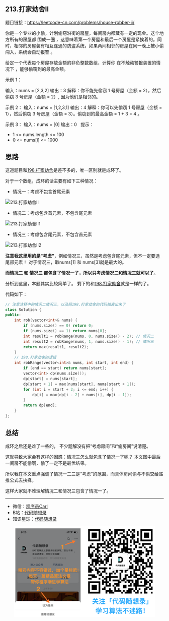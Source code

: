 <p align="center">
  <a href="https://mp.weixin.qq.com/s/QVF6upVMSbgvZy8lHZS3CQ"><img src="https://img.shields.io/badge/知识星球-代码随想录-blue" alt=""></a>
  <a href="https://mp.weixin.qq.com/s/b66DFkOp8OOxdZC_xLZxfw"><img src="https://img.shields.io/badge/刷题-微信群-green" alt=""></a>
  <a href="https://img-blog.csdnimg.cn/20201210231711160.png"><img src="https://img.shields.io/badge/公众号-代码随想录-brightgreen" alt=""></a>
  <a href="https://space.bilibili.com/525438321"><img src="https://img.shields.io/badge/B站-代码随想录-orange" alt=""></a>
</p>

## 213.打家劫舍II

题目链接：https://leetcode-cn.com/problems/house-robber-ii/

你是一个专业的小偷，计划偷窃沿街的房屋，每间房内都藏有一定的现金。这个地方所有的房屋都 围成一圈 ，这意味着第一个房屋和最后一个房屋是紧挨着的。同时，相邻的房屋装有相互连通的防盗系统，如果两间相邻的房屋在同一晚上被小偷闯入，系统会自动报警 。

给定一个代表每个房屋存放金额的非负整数数组，计算你 在不触动警报装置的情况下 ，能够偷窃到的最高金额。

示例 1：

输入：nums = [2,3,2]
输出：3
解释：你不能先偷窃 1 号房屋（金额 = 2），然后偷窃 3 号房屋（金额 = 2）, 因为他们是相邻的。

示例 2：
输入：nums = [1,2,3,1]
输出：4
解释：你可以先偷窃 1 号房屋（金额 = 1），然后偷窃 3 号房屋（金额 = 3）。偷窃到的最高金额 = 1 + 3 = 4 。

示例 3：
输入：nums = [0]
输出：0
 
提示：
* 1 <= nums.length <= 100
* 0 <= nums[i] <= 1000

## 思路

这道题目和[198.打家劫舍](https://mp.weixin.qq.com/s/UZ31WdLEEFmBegdgLkJ8Dw)是差不多的，唯一区别就是成环了。

对于一个数组，成环的话主要有如下三种情况：

* 情况一：考虑不包含首尾元素

![213.打家劫舍II](https://img-blog.csdnimg.cn/20210129160748643.jpg)

* 情况二：考虑包含首元素，不包含尾元素

![213.打家劫舍II1](https://img-blog.csdnimg.cn/20210129160821374.jpg)

* 情况三：考虑包含尾元素，不包含首元素

![213.打家劫舍II2](https://img-blog.csdnimg.cn/20210129160842491.jpg)

**注意我这里用的是"考虑"**，例如情况三，虽然是考虑包含尾元素，但不一定要选尾部元素！ 对于情况三，取nums[1] 和 nums[3]就是最大的。

**而情况二 和 情况三 都包含了情况一了，所以只考虑情况二和情况三就可以了**。

分析到这里，本题其实比较简单了。 剩下的和[198.打家劫舍](https://mp.weixin.qq.com/s/UZ31WdLEEFmBegdgLkJ8Dw)就是一样的了。

代码如下：

```C++
// 注意注释中的情况二情况三，以及把198.打家劫舍的代码抽离出来了
class Solution {
public:
    int rob(vector<int>& nums) {
        if (nums.size() == 0) return 0;
        if (nums.size() == 1) return nums[0];
        int result1 = robRange(nums, 0, nums.size() - 2); // 情况二
        int result2 = robRange(nums, 1, nums.size() - 1); // 情况三
        return max(result1, result2);
    }
    // 198.打家劫舍的逻辑
    int robRange(vector<int>& nums, int start, int end) {
        if (end == start) return nums[start];
        vector<int> dp(nums.size());
        dp[start] = nums[start];
        dp[start + 1] = max(nums[start], nums[start + 1]);
        for (int i = start + 2; i <= end; i++) {
            dp[i] = max(dp[i - 2] + nums[i], dp[i - 1]);
        }
        return dp[end];
    }
};
```

## 总结

成环之后还是难了一些的， 不少题解没有把“考虑房间”和“偷房间”说清楚。

这就导致大家会有这样的困惑：情况三怎么就包含了情况一了呢？ 本文图中最后一间房不能偷啊，偷了一定不是最优结果。

所以我在本文重点强调了情况一二三是“考虑”的范围，而具体房间偷与不偷交给递推公式去抉择。

这样大家就不难理解情况二和情况三包含了情况一了。

-----------------------
* 微信：[程序员Carl](https://mp.weixin.qq.com/s/b66DFkOp8OOxdZC_xLZxfw)
* B站：[代码随想录](https://space.bilibili.com/525438321)
* 知识星球：[代码随想录](https://mp.weixin.qq.com/s/QVF6upVMSbgvZy8lHZS3CQ)
<div align="center"><img src=../pics/公众号.png width=450 alt=> </img></div>
